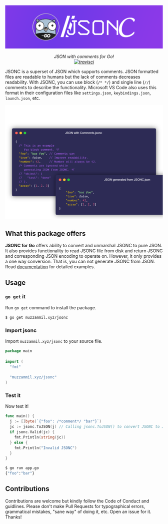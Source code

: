 #

![jsonc](jsonc.png)

<p align="center">
  <i>JSON with comments for Go!</i> <br>
  <i><a href="https://travis-ci.com/muhammadmuzzammil1998/jsonc" target="_blank"><img src="https://travis-ci.com/muhammadmuzzammil1998/jsonc.svg?branch=master" alt="travisci"></a></i>
</p>

JSONC is a superset of JSON which supports comments. JSON formatted files are readable to humans but the lack of comments decreases readability. With JSONC, you can use block (`/* */`) and single line (`//`) comments to describe the functionality. Microsoft VS Code also uses this format in their configuration files like `settings.json`, `keybindings.json`, `launch.json`, etc.

![jsonc](carbon.png)

## What this package offers

**JSONC for Go** offers ability to convert and unmarshal JSONC to pure JSON. It also provides functionality to read JSONC file from disk and return JSONC and corresponding JSON encoding to operate on. However, it only provides a one way conversion. That is, you can not generate JSONC from JSON. Read [documentation](DOCUMENTATION.md) for detailed examples.

## Usage

### `go get` it

Run `go get` command to install the package.

```sh
$ go get muzzammil.xyz/jsonc
```

### Import jsonc

Import `muzzammil.xyz/jsonc` to your source file.

```go
package main

import (
  "fmt"

  "muzzammil.xyz/jsonc"
)
```

### Test it

Now test it!

```go
func main() {
  j := []byte(`{"foo": /*comment*/ "bar"}`)
  jc := jsonc.ToJSON(j) // Calling jsonc.ToJSON() to convert JSONC to JSON
  if jsonc.Valid(jc) {
    fmt.Println(string(jc))
  } else {
    fmt.Println("Invalid JSONC")
  }
}
```

```sh
$ go run app.go
{"foo":"bar"}
```

## Contributions

Contributions are welcome but kindly follow the Code of Conduct and guidlines. Please don't make Pull Requests for typographical errors, grammatical mistakes, "sane way" of doing it, etc. Open an issue for it. Thanks!
